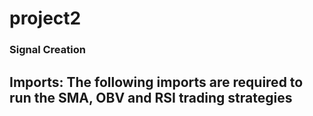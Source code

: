 # project2

### Signal Creation
## Imports: The following imports are required to run the SMA, OBV and RSI trading strategies
#
